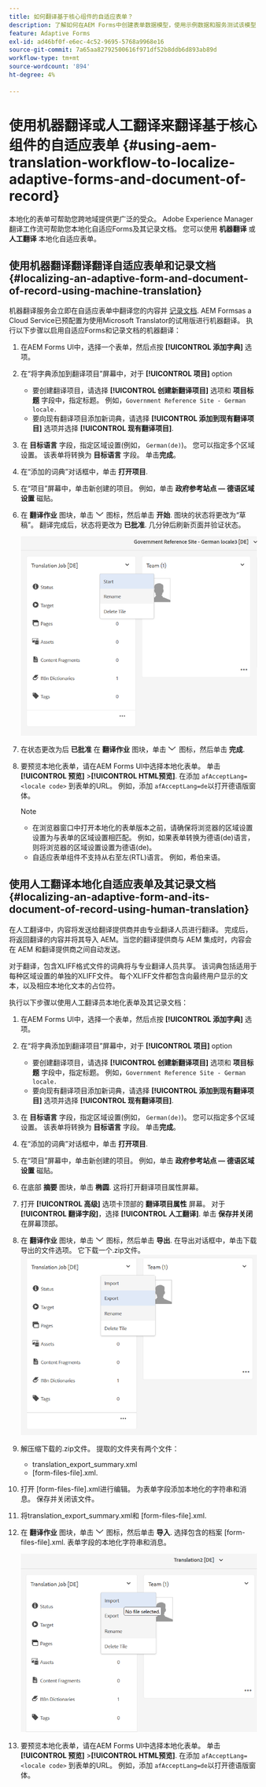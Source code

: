 ```yaml
---
title: 如何翻译基于核心组件的自适应表单？
description: 了解如何在AEM Forms中创建表单数据模型，使用示例数据和服务测试该模型，以及为模型配置各种选项。
feature: Adaptive Forms
exl-id: ad46bf0f-e6ec-4c52-9695-5768a9968e16
source-git-commit: 7a65aa82792500616f971df52b8ddb6d893ab89d
workflow-type: tm+mt
source-wordcount: '894'
ht-degree: 4%

---
```


# 使用机器翻译或人工翻译来翻译基于核心组件的自适应表单 {#using-aem-translation-workflow-to-localize-adaptive-forms-and-document-of-record}

本地化的表单可帮助您跨地域提供更广泛的受众。 Adobe Experience Manager翻译工作流可帮助您本地化自适应Forms及其记录文档。 您可以使用 **机器翻译** 或 **人工翻译** 本地化自适应表单。

## 使用机器翻译翻译翻译自适应表单和记录文档 {#localizing-an-adaptive-form-and-document-of-record-using-machine-translation}

机器翻译服务会立即在自适应表单中翻译您的内容并 [记录文档](/help/forms/generate-document-of-record-core-components.md). AEM Formsas a Cloud Service已预配置为使用Microsoft Translator的试用版进行机器翻译。 执行以下步骤以启用自适应Forms和记录文档的机器翻译：

1. 在AEM Forms UI中，选择一个表单，然后点按 **[!UICONTROL 添加字典]** 选项。
1. 在“将字典添加到翻译项目”屏幕中，对于 **[!UICONTROL 项目]** option

   * 要创建翻译项目，请选择 **[!UICONTROL 创建新翻译项目]** 选项和 **项目标题** 字段中，指定标题。 例如，`Government Reference Site - German locale.`
   * 要向现有翻译项目添加新词典，请选择 **[!UICONTROL 添加到现有翻译项目]** 选项并选择 **[!UICONTROL 现有翻译项目]**.
1. 在 **目标语言** 字段，指定区域设置(例如， `German(de)`)。 您可以指定多个区域设置。 该表单将转换为 **目标语言** 字段。 单击&#x200B;**完成**。
1. 在“添加的词典”对话框中，单击 **打开项目**.
1. 在“项目”屏幕中，单击新创建的项目。 例如，单击 **政府参考站点 — 德语区域设置** 磁贴。
1. 在 **翻译作业** 图块，单击 ![aem62forms_downarrow](assets/aem62forms_downarrow.png) 图标，然后单击 **开始**. 图块的状态将更改为“草稿”。 翻译完成后，状态将更改为 **已批准**. 几分钟后刷新页面并验证状态。

   ![开始翻译](/help/forms/assets/adaptive-forms-core-components-start-translation.png)
1. 在状态更改为后 **已批准** 在 **翻译作业** 图块，单击 ![aem62forms_downarrow](assets/aem62forms_downarrow.png) 图标，然后单击 **完成**.

1. 要预览本地化表单，请在AEM Forms UI中选择本地化表单。 单击 **[!UICONTROL 预览]** >**[!UICONTROL HTML预览]**. 在添加 `afAcceptLang=<locale code>` 到表单的URL。 例如，添加 `afAcceptLang=de`以打开德语版窗体。


   >[!NOTE]
   >
   >* 在浏览器窗口中打开本地化的表单版本之前，请确保将浏览器的区域设置设置为与表单的区域设置相匹配。 例如，如果表单转换为德语(de)语言，则将浏览器的区域设置设置为德语(de)。
   >* 自适应表单组件不支持从右至左(RTL)语言。 例如，希伯来语。

<!-- 
   Along with the Adaptive form, the auto-generated document of record is also localized.

   For more information on Document of Record settings and configuration, see:

   [Document of Record Template](/help/forms/using/generate-document-of-record-for-non-xfa-based-adaptive-forms.md#p-document-of-record-template-configuration-p)

   [Document of Record settings](/help/forms/using/generate-document-of-record-for-non-xfa-based-adaptive-forms.md#p-document-of-record-settings-p)

1. [Customize the branding information of the document of record](/help/forms/using/generate-document-of-record-for-non-xfa-based-adaptive-forms.md) and ensure that the browser locale is set to the same language to which you have localized the Adaptive Form using machine language. The browser locale helps localize the branding information in the document of record.
1. To view the localized document of record, tap Generate Preview. The document of record PDF is generated and opened in a new tab in your browser.

-->

## 使用人工翻译本地化自适应表单及其记录文档 {#localizing-an-adaptive-form-and-its-document-of-record-using-human-translation}

在人工翻译中，内容将发送给翻译提供商并由专业翻译人员进行翻译。 完成后，将返回翻译的内容并将其导入 AEM。当您的翻译提供商与 AEM 集成时，内容会在 AEM 和翻译提供商之间自动发送。

对于翻译，包含XLIFF格式文件的词典将与专业翻译人员共享。 该词典包括适用于每种区域设置的单独的XLIFF文件。 每个XLIFF文件都包含向最终用户显示的文本，以及相应本地化文本的占位符。

执行以下步骤以使用人工翻译员本地化表单及其记录文档：

1. 在AEM Forms UI中，选择一个表单，然后点按 **[!UICONTROL 添加字典]** 选项。
1. 在“将字典添加到翻译项目”屏幕中，对于 **[!UICONTROL 项目]** option

   * 要创建翻译项目，请选择 **[!UICONTROL 创建新翻译项目]** 选项和 **项目标题** 字段中，指定标题。 例如，`Government Reference Site - German locale.`
   * 要向现有翻译项目添加新词典，请选择 **[!UICONTROL 添加到现有翻译项目]** 选项并选择 **[!UICONTROL 现有翻译项目]**.
1. 在 **目标语言** 字段，指定区域设置(例如， `German(de)`)。 您可以指定多个区域设置。 该表单将转换为 **目标语言** 字段。 单击&#x200B;**完成**。
1. 在“添加的词典”对话框中，单击 **打开项目**.
1. 在“项目”屏幕中，单击新创建的项目。 例如，单击 **政府参考站点 — 德语区域设置** 磁贴。
1. 在底部 **摘要** 图块，单击 **椭圆**. 这将打开翻译项目属性屏幕。
1. 打开 **[!UICONTROL 高级]** 选项卡顶部的 **翻译项目属性** 屏幕。 对于 **[!UICONTROL 翻译字段]**，选择 **[!UICONTROL 人工翻译]**. 单击 **保存并关闭** 在屏幕顶部。
1. 在 **翻译作业** 图块，单击 ![aem62forms_downarrow](assets/aem62forms_downarrow.png) 图标，然后单击 **导出**. 在导出对话框中，单击下载导出的文件选项。 它下载一个.zip文件。
   ![导出翻译文件](/help/forms/assets/adaptive-forms-core-components-start-translation-export.png)
1. 解压缩下载的.zip文件。 提取的文件夹有两个文件：
   * translation_export_summary.xml
   * [form-files-file].xml.
1. 打开 [form-files-file].xml进行编辑。 为表单字段添加本地化的字符串和消息。 保存并关闭该文件。
1. 将translation_export_summary.xml和 [form-files-file].xml.
1. 在 **翻译作业** 图块，单击 ![aem62forms_downarrow](assets/aem62forms_downarrow.png) 图标，然后单击 **导入**. 选择包含的档案 [form-files-file].xml. 表单字段的本地化字符串和消息。

   ![导入翻译文件](/help/forms/assets/adaptive-forms-core-components-start-translation-import.png)

1. 要预览本地化表单，请在AEM Forms UI中选择本地化表单。 单击 **[!UICONTROL 预览]** >**[!UICONTROL HTML预览]**. 在添加 `afAcceptLang=<locale code>` 到表单的URL。 例如，添加 `afAcceptLang=de`以打开德语版窗体。
